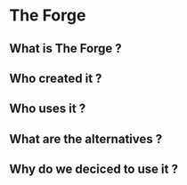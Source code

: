 # The Forge

## What is The Forge ?

## Who created it ?

## Who uses it ?

## What are the alternatives ?

## Why do we deciced to use it ?


